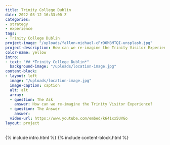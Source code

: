 ```yaml
---
title: Trinity College Dublin
date: 2022-03-12 16:33:00 Z
categories:
- strategy
- experience
tags:
- Trinity College Dublin
project-image: "/uploads/fallon-michael-cFrD6hBMTQI-unsplash.jpg"
project-description: How can we re-imagine the Trinity Visitor Experience?
color-name: yellow
intro:
- text: "## *Trinity College Dublin*"
  background-image: "/uploads/location-image.jpg"
content-block:
- layout: left
  image: "/uploads/location-image.jpg"
  image-caption: caption
  alt: alt
  array:
  - question: The Ask
    answer: How can we re-imagine the Trinity Visitor Experience?
  - question: The Answer
    answer: 
  video-url: https://www.youtube.com/embed/k641xx5UVGo
layout: project
---
```


{% include intro.html %}
{% include content-block.html %}